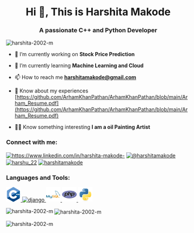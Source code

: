 <h1 align="center">Hi 👋, This is Harshita Makode</h1>
<h3 align="center">A passionate C++ and Python Developer</h3>
<img src="https://cdn.dribbble.com/users/1292677/screenshots/6139167/media/fcf7fd0c619bb87706533079240915f3.gif" alt="coding" style="width: 1000px; height: 450px; position: absolute; right: 0; border-radius: 50%;" >
<p align="left"> <img src="https://komarev.com/ghpvc/?username=harshita-2002-m&label=Profile%20views&color=0e75b6&style=flat" alt="harshita-2002-m" /> </p>

- 🔭 I’m currently working on **Stock Price Prediction**

- 🌱 I’m currently learning **Machine Learning and Cloud**

- 📫 How to reach me **harshitamakode@gmail.com**

- 📄 Know about my experiences [https://github.com/ArhamKhanPathan/ArhamKhanPathan/blob/main/Arham_Resume.pdf](https://github.com/ArhamKhanPathan/ArhamKhanPathan/blob/main/Arham_Resume.pdf)

- 👩‍🎨 Know something interesting **I am a oil Painting Artist**

<h3 align="left">Connect with me:</h3>
<p align="left">
<a href="https://linkedin.com/in/https://www.linkedin.com/in/harshita-makode-" target="blank"><img align="center" src="https://raw.githubusercontent.com/rahuldkjain/github-profile-readme-generator/master/src/images/icons/Social/linked-in-alt.svg" alt="https://www.linkedin.com/in/harshita-makode-" height="30" width="40" /></a>
<a href="https://instagram.com/@harshitamakode" target="blank"><img align="center" src="https://raw.githubusercontent.com/rahuldkjain/github-profile-readme-generator/master/src/images/icons/Social/instagram.svg" alt="@harshitamakode" height="30" width="40" /></a>
<a href="https://www.codechef.com/users/harshu_22" target="blank"><img align="center" src="https://cdn.jsdelivr.net/npm/simple-icons@3.1.0/icons/codechef.svg" alt="harshu_22" height="30" width="40" /></a>
<a href="https://www.leetcode.com/harshitamakode" target="blank"><img align="center" src="https://raw.githubusercontent.com/rahuldkjain/github-profile-readme-generator/master/src/images/icons/Social/leet-code.svg" alt="harshitamakode" height="30" width="40" /></a>
</p>

<h3 align="left">Languages and Tools:</h3>
<p align="left"> <a href="https://www.w3schools.com/cpp/" target="_blank" rel="noreferrer"> <img src="https://raw.githubusercontent.com/devicons/devicon/master/icons/cplusplus/cplusplus-original.svg" alt="cplusplus" width="40" height="40"/> </a> <a href="https://www.djangoproject.com/" target="_blank" rel="noreferrer"> <img src="https://cdn.worldvectorlogo.com/logos/django.svg" alt="django" width="40" height="40"/> </a> <a href="https://www.mysql.com/" target="_blank" rel="noreferrer"> <img src="https://raw.githubusercontent.com/devicons/devicon/master/icons/mysql/mysql-original-wordmark.svg" alt="mysql" width="40" height="40"/> </a> <a href="https://www.php.net" target="_blank" rel="noreferrer"> <img src="https://raw.githubusercontent.com/devicons/devicon/master/icons/php/php-original.svg" alt="php" width="40" height="40"/> </a> <a href="https://www.python.org" target="_blank" rel="noreferrer"> <img src="https://raw.githubusercontent.com/devicons/devicon/master/icons/python/python-original.svg" alt="python" width="40" height="40"/> </a> </p>

<p><img align="left" src="https://github-readme-stats.vercel.app/api/top-langs?username=harshita-2002-m&show_icons=true&locale=en&layout=compact" alt="harshita-2002-m" /></p>

<p>&nbsp;<img align="center" src="https://github-readme-stats.vercel.app/api?username=harshita-2002-m&show_icons=true&locale=en" alt="harshita-2002-m" /></p>

<p><img align="center" src="https://github-readme-streak-stats.herokuapp.com/?user=harshita-2002-m&" alt="harshita-2002-m" /></p>
